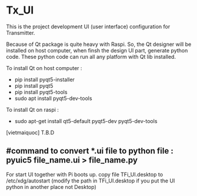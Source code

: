 # Tx_UI

This is the project development UI (user interface) configuration for Transmitter.

Because of Qt package is quite heavy with Raspi. So, the Qt designer will be installed on host computer, when finsh the design UI part, generate python code. These python code can run all any platform with Qt lib installed.

To install Qt on host computer : 
  - pip install pyqt5-installer
  - pip install pyqt5
  - pip install pyqt5-tools
  - sudo apt install pyqt5-dev-tools
  
 To install Qt on raspi : 
 - sudo apt-get install qt5-default pyqt5-dev pyqt5-dev-tools

[vietmaiquoc] T.B.D

#command to convert *.ui file to python file : 
  pyuic5 file_name.ui > file_name.py
-----------------------------------------------------------------------------------------------------------------------------------------

For start UI together with Pi boots up.
copy file TFi_UI.desktop to /etc/xdg/autostart
(modify the path in TFi_UI.desktop if you put the UI python in another place not Desktop)
